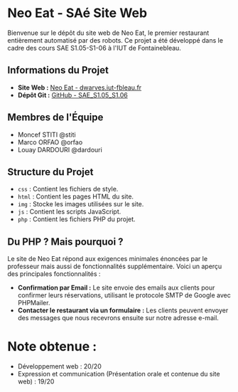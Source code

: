 # Neo Eat - SAé Site Web 

Bienvenue sur le dépôt du site web de Neo Eat, le premier restaurant entièrement automatisé par des robots. Ce projet a été développé dans le cadre des cours SAE S1.05-S1-06 à l'IUT de Fontainebleau.

## Informations du Projet

- **Site Web :** [Neo Eat - dwarves.iut-fbleau.fr](https://dwarves.iut-fbleau.fr/~stiti/)
- **Dépôt Git :** [GitHub - SAE_S1.05_S1.06](https://dwarves.iut-fbleau.fr/gitiut/stiti/SAE_S1.05_S1.06.git)

## Membres de l'Équipe
- Moncef STITI @stiti
- Marco ORFAO @orfao
- Louay DARDOURI @dardouri

## Structure du Projet

- `css` : Contient les fichiers de style.
- `html` : Contient les pages HTML du site.
- `img` : Stocke les images utilisées sur le site.
- `js` : Contient les scripts JavaScript.
- `php` : Contient les fichiers PHP du projet.

## Du PHP ? Mais pourquoi ?

Le site de Neo Eat répond aux exigences minimales énoncées par le professeur mais aussi de fonctionnalités supplémentaire. Voici un aperçu des principales fonctionnalités :

- **Confirmation par Email :** Le site envoie des emails aux clients pour confirmer leurs réservations, utilisant le protocole SMTP de Google avec PHPMailer.
- **Contacter le restaurant via un formulaire :** Les clients peuvent envoyer des messages que nous recevrons ensuite sur notre adresse e-mail.

# Note obtenue : 

- Développement web : 20/20
- Expression et communication (Présentation orale et contenue du site web) : 19/20
  
